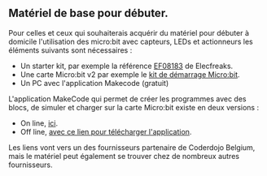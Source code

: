## Matériel de base pour débuter.

Pour celles et ceux qui souhaiterais acquérir du matériel pour débuter à domicile l'utilisation des micro:bit avec capteurs, LEDs et actionneurs les éléments suivants sont nécessaires :

- Un starter kit, par exemple la référence [EF08183](https://www.gotronic.fr/art-starter-kit-pour-micro-bit-ef08183-27221.htm) de Elecfreaks.
- Une carte Micro:bit v2 par exemple le [kit de démarrage Micro:bit](https://www.gotronic.fr/art-kit-de-demarrage-micro-bit-v2-34689.htm).
- Un PC avec l'application Makecode (gratuit)

L'application MakeCode qui permet de créer les programmes avec des blocs, de simuler et charger sur la carte Micro:bit existe en deux versions :

- On line, [ici](https://makecode.microbit.org/).
- Off line, [avec ce lien pour télécharger l'application](https://makecode.microbit.org/offline-app).

Les liens vont vers un des fournisseurs partenaire de Coderdojo Belgium, mais le matériel peut également se trouver chez de nombreux autres fournisseurs.
